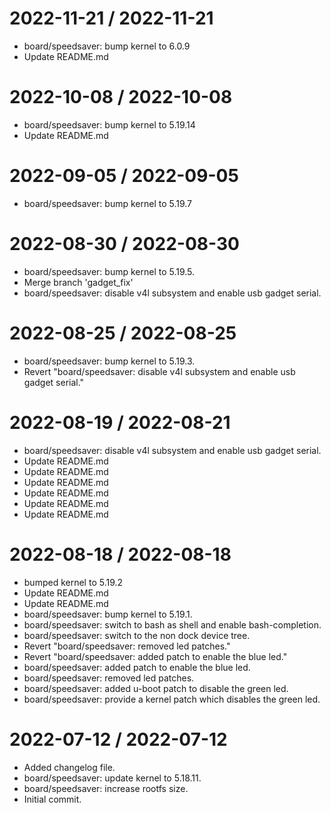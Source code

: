 
2022-11-21 / 2022-11-21
=======================

  * board/speedsaver: bump kernel to 6.0.9
  * Update README.md
#
2022-10-08 / 2022-10-08
=======================

  * board/speedsaver: bump kernel to 5.19.14
  * Update README.md

2022-09-05 / 2022-09-05
=======================

  * board/speedsaver: bump kernel to 5.19.7

2022-08-30 / 2022-08-30
=======================

  * board/speedsaver: bump kernel to 5.19.5.
  * Merge branch 'gadget_fix'
   * board/speedsaver: disable v4l subsystem and enable usb gadget serial.

2022-08-25 / 2022-08-25
=======================

  * board/speedsaver: bump kernel to 5.19.3.
  * Revert "board/speedsaver: disable v4l subsystem and enable usb gadget serial."

2022-08-19 / 2022-08-21
=======================

  * board/speedsaver: disable v4l subsystem and enable usb gadget serial.
  * Update README.md
  * Update README.md
  * Update README.md
  * Update README.md
  * Update README.md
  * Update README.md

2022-08-18 / 2022-08-18
=======================

  * bumped kernel to 5.19.2
  * Update README.md
  * Update README.md
  * board/speedsaver: bump kernel to 5.19.1.
  * board/speedsaver: switch to bash as shell and enable bash-completion.
  * board/speedsaver: switch to the non dock device tree.
  * Revert "board/speedsaver: removed led patches."
  * Revert "board/speedsaver: added patch to enable the blue led."
  * board/speedsaver: added patch to enable the blue led.
  * board/speedsaver: removed led patches.
  * board/speedsaver: added u-boot patch to disable the green led.
  * board/speedsaver: provide a kernel patch which disables the green led.

2022-07-12 / 2022-07-12
=======================

  * Added changelog file.
  * board/speedsaver: update kernel to 5.18.11.
  * board/speedsaver: increase rootfs size.
  * Initial commit.
